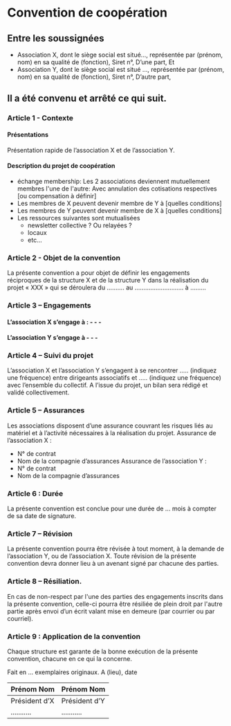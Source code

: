 # Convention de coopération
## Entre les soussignées
* Association X, dont le siège social est situé…, représentée par (prénom, nom) en sa qualité de (fonction), Siret n°, D’une part,
Et
* Association Y, dont le siège social est situé …, représentée par (prénom, nom) en sa qualité de (fonction), Siret n°, D’autre part,


## Il a été convenu et arrêté ce qui suit.
### Article 1 - Contexte
#### Présentations
Présentation rapide de l’association X et de l’association Y.

#### Description du projet de coopération
* échange membership: Les 2 associations deviennent mutuellement membres l'une de l'autre: Avec annulation des cotisations respectives [ou compensation à définir]
* Les membres de X peuvent devenir membre de Y à [quelles conditions]
* Les membres de Y peuvent devenir membre de X à [quelles conditions]
* Les ressources suivantes sont mutualisées
  * newsletter collective ? Ou relayées ?
  * locaux
  * etc...

### Article 2 - Objet de la convention
La présente convention a pour objet de définir les engagements réciproques de la structure X et de la structure Y dans la réalisation du projet « XXX » qui se déroulera du
………. au ………………………. à ………

### Article 3 – Engagements

#### L’association X s’engage à : - - -

#### L’association Y s’engage à - - -

### Article 4 – Suivi du projet
L’association X et l’association Y s’engagent à se rencontrer ….. (indiquez une fréquence) entre dirigeants associatifs et ….. (indiquez une fréquence) avec l’ensemble du collectif.
A l’issue du projet, un bilan sera rédigé et validé collectivement.

### Article 5 – Assurances
Les associations disposent d’une assurance couvrant les risques liés au matériel et à l’activité nécessaires à la réalisation du projet.
Assurance de l’association X :
- N° de contrat
- Nom de la compagnie d’assurances
Assurance de l’association Y :
- N° de contrat
- Nom de la compagnie d’assurances

### Article 6 : Durée
La présente convention est conclue pour une durée de ... mois à compter de sa date de signature.

### Article 7 – Révision
La présente convention pourra être révisée à tout moment, à la demande de l’association Y, ou de l’association X. Toute révision de la présente convention devra donner lieu à un
avenant signé par chacune des parties.

### Article 8 – Résiliation.
En cas de non-respect par l'une des parties des engagements inscrits dans la présente convention, celle-ci pourra être résiliée de plein droit par l'autre partie après envoi d’un écrit
valant mise en demeure (par courrier ou par courriel).

### Article 9 : Application de la convention
Chaque structure est garante de la bonne exécution de la présente convention, chacune en ce qui la concerne.


Fait en … exemplaires originaux.
A (lieu), date


| Prénom Nom  | Prénom Nom |
| ------------- | ------------- |
| Président d’X | Président d’Y |
| ........... | ........... |
 
 
